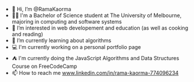 - 👋 Hi, I’m @RamaKaorma
- 👩‍🎓 I'm a Bachelor of Science student at The University of Melbourne, majoring in computing and software systems
- 👀 I’m interested in web developement and education (as well as cooking and reading)
- 🌱 I’m currently learning about algorithms
- 💻 I'm currently working on a personal portfolio page
- :tent: I'm currently doing the JavaScript Algorithms and Data Structures Course on FreeCodeCamp
- 📫 How to reach me www.linkedin.com/in/rama-kaorma-774096234
